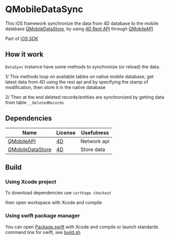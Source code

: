 # QMobileDataSync

This iOS framework synchronize the data from 4D database to the mobile database [QMobileDataStore](https://github.com/4d/ios-QMobileDataStore), by using [4D Rest API](https://developer.4d.com/docs/REST/gettingStarted) through [QMobileAPI](https://github.com/4d/ios-QMobileAPI)

Part of [iOS SDK](https://github.com/4d/ios-sdk)

## How it work

`DataSync` instance have some methods to synchronize (or reload) the data. 

1/ This methods loop on available tables on native mobile database, get latest data from 4D using the rest api and by specifying the stamp of modification, then store it in the native database

2/ Then at the end deleted records/entities are synchronized by getting data from table `__DeletedRecords`

## Dependencies

| Name | License | Usefulness |
|-|-|-|
| [QMobileAPI](https://github.com/4d/ios-QMobileAPI) | [4D](https://github.com/4d/ios-QMobileAPI/blob/master/LICENSE.md) | Network api |
| [QMobileDataStore](https://github.com/4d/ios-QMobileDataStore) | [4D](https://github.com/4d/ios-QMobileDataStore/blob/master/LICENSE.md) | Store data |

## Build

### Using Xcode project

To download dependencies use `carthage checkout`

then open workspace with Xcode and compile

### Using swift package manager

You can open [Package.swift](Package.swift) with Xcode and compile or launch standards command line for swift, see [build.sh](build.sh)
